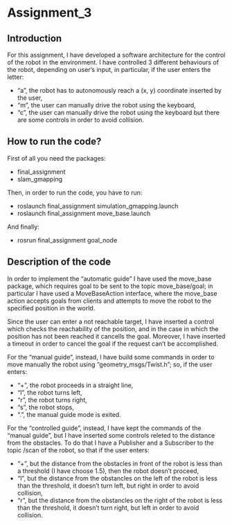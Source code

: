 # Assignment_3
## Introduction
For this assignment, I have developed a software architecture for the control of the robot in the environment. 
I have controlled 3 different behaviours of the robot, depending on user’s input, in particular, if the user enters the letter:
*	“a”, the robot has to autonomously reach a (x, y) coordinate inserted by the user,
*	“m”, the user can manually drive the robot using the keyboard,
*	“c”, the user can manually drive the robot using the keyboard but there are some controls in order to avoid collision. 

## How to run the code?
First of all you need the packages: 
*	final_assignment
*	slam_gmapping

Then, in order to run the code, you have to run:
*	roslaunch final_assignment simulation_gmapping.launch
*	roslaunch final_assignment move_base.launch

And finally:
*	rosrun final_assignment goal_node

## Description of the code
In order to implement the “automatic guide” I have used the move_base package, which requires goal to be sent to the topic move_base/goal; in particular I have used a MoveBaseAction interface, where the move_base action accepts goals from clients and attempts to move the robot to the specified position in the world. 

Since the user can enter a not reachable target, I have inserted a control which checks the reachability of the position, and in the case in which the position has not been reached it cancells the goal. Moreover, I have inserted a timeout in order to cancel the goal if the request can’t be accomplished. 

For the “manual guide”, instead, I have build some commands in order to move manually the robot using “geometry_msgs/Twist.h”; so, if the user enters:
*	“+”, the robot proceeds in a straight line,
*	“l”, the robot turns left,
*	“r”, the robot turns right,
*	“s”, the robot stops,
*	“.”, the manual guide mode is exited.

For the “controlled guide”, instead, I have kept the commands of the “manual guide”, but I have inserted some controls releted to the distance from the obstacles. To do that I have a Publisher and a Subscriber to the topic /scan of the robot, so that if the user enters:
*	“+”, but the distance from the obstacles in front of the robot is less than a threshold (I have choose 1.5), then the robot doesn’t proceed,
*	“l”, but the distance from the obstancles on the left of the robot is less than the threshold, it doesn’t turn left, but right in order to avoid collision,
*	“r”, but the distance from the obstancles on the right of the robot is less than the threshold, it doesn’t turn right, but left in order to avoid collision. 

